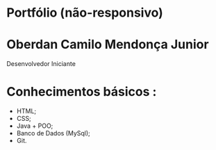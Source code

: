 # Portfólio (não-responsivo)
 
# Oberdan Camilo Mendonça Junior
  Desenvolvedor Iniciante
# 
# Conhecimentos básicos :
  * HTML;
  * CSS;
  * Java + POO;
  * Banco de Dados (MySql);
  * Git.
